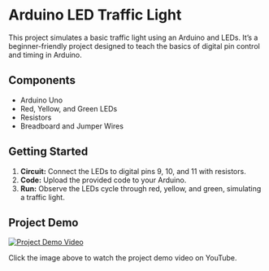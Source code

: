 # Arduino LED Traffic Light

This project simulates a basic traffic light using an Arduino and LEDs. It’s a beginner-friendly project designed to teach the basics of digital pin control and timing in Arduino.

## Components
- Arduino Uno
- Red, Yellow, and Green LEDs
- Resistors
- Breadboard and Jumper Wires

## Getting Started
1. **Circuit:** Connect the LEDs to digital pins 9, 10, and 11 with resistors.
2. **Code:** Upload the provided code to your Arduino.
3. **Run:** Observe the LEDs cycle through red, yellow, and green, simulating a traffic light.

## Project Demo
[![Project Demo Video](https://img.youtube.com/vi/UNM5KqTr1hk/0.jpg)](https://youtu.be/UNM5KqTr1hk)

Click the image above to watch the project demo video on YouTube.
